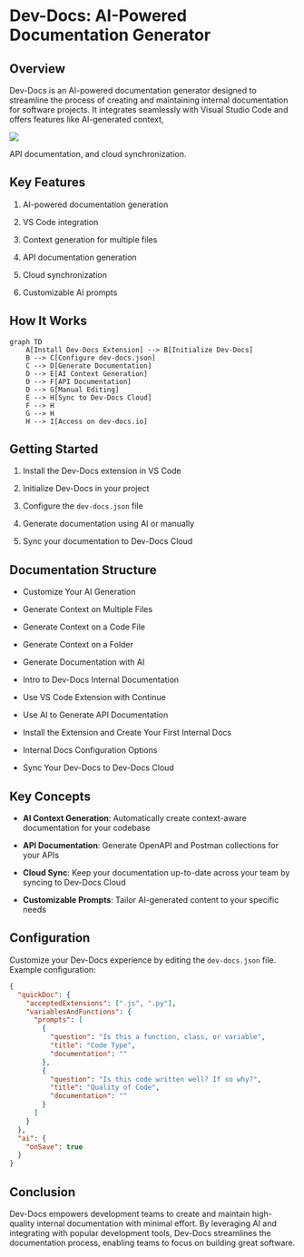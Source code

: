 # Dev-Docs: AI-Powered Documentation Generator

## Overview

Dev-Docs is an AI-powered documentation generator designed to streamline the process of creating and maintaining internal documentation for software projects. It integrates seamlessly with Visual Studio Code and offers features like AI-generated context,

![](upload)

API documentation, and cloud synchronization.

## Key Features

1. AI-powered documentation generation

2. VS Code integration

3. Context generation for multiple files

4. API documentation generation

5. Cloud synchronization

6. Customizable AI prompts

## How It Works

```mermaid
graph TD
    A[Install Dev-Docs Extension] --> B[Initialize Dev-Docs]
    B --> C[Configure dev-docs.json]
    C --> D[Generate Documentation]
    D --> E[AI Context Generation]
    D --> F[API Documentation]
    D --> G[Manual Editing]
    E --> H[Sync to Dev-Docs Cloud]
    F --> H
    G --> H
    H --> I[Access on dev-docs.io]
```

## Getting Started

1. Install the Dev-Docs extension in VS Code

2. Initialize Dev-Docs in your project

3. Configure the `dev-docs.json` file

4. Generate documentation using AI or manually

5. Sync your documentation to Dev-Docs Cloud

## Documentation Structure

* Customize Your AI Generation

* Generate Context on Multiple Files

* Generate Context on a Code File

* Generate Context on a Folder

* Generate Documentation with AI

* Intro to Dev-Docs Internal Documentation

* Use VS Code Extension with Continue

* Use AI to Generate API Documentation

* Install the Extension and Create Your First Internal Docs

* Internal Docs Configuration Options

* Sync Your Dev-Docs to Dev-Docs Cloud

## Key Concepts

* **AI Context Generation**: Automatically create context-aware documentation for your codebase

* **API Documentation**: Generate OpenAPI and Postman collections for your APIs

* **Cloud Sync**: Keep your documentation up-to-date across your team by syncing to Dev-Docs Cloud

* **Customizable Prompts**: Tailor AI-generated content to your specific needs

## Configuration

Customize your Dev-Docs experience by editing the `dev-docs.json` file. Example configuration:

```json
{
  "quickDoc": {
    "acceptedExtensions": [".js", ".py"],
    "variablesAndFunctions": {
      "prompts": [
        {
          "question": "Is this a function, class, or variable",
          "title": "Code Type",
          "documentation": ""
        },
        {
          "question": "Is this code written well? If so why?",
          "title": "Quality of Code",
          "documentation": ""
        }
      ]
    }
  },
  "ai": {
    "onSave": true
  }
}
```

## Conclusion

Dev-Docs empowers development teams to create and maintain high-quality internal documentation with minimal effort. By leveraging AI and integrating with popular development tools, Dev-Docs streamlines the documentation process, enabling teams to focus on building great software.
